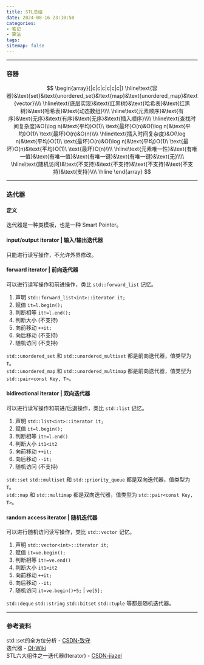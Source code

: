 ```yaml
---
title: STL总结
date: 2024-08-16 23:10:58
categories: 
- 笔记
- 算法
tags: 
sitemap: false
---
```


---
### 容器
$$
\begin{array}{|c|c|c|c|c|c|}
\hline\text{容器}&\text{set}&\text{unordered_set}&\text{map}&\text{unordered_map}&\text{vector}\\\\
\hline\text{底层实现}&\text{红黑树}&\text{哈希表}&\text{红黑树}&\text{哈希表}&\text{动态数组}\\\\
\hline\text{元素顺序}&\text{有序}&\text{无序}&\text{有序}&\text{无序}&\text{插入顺序}\\\\
\hline\text{查找时间复杂度}&O(\log n)&\text{平均}O(1)\ \text{最坏}O(n)&O(\log n)&\text{平均}O(1)\ \text{最坏}O(n)&O(n)\\\\
\hline\text{插入时间复杂度}&O(\log n)&\text{平均}O(1)\ \text{最坏}O(n)&O(\log n)&\text{平均}O(1)\ \text{最坏}O(n)&\text{平均}O(1)\ \text{最坏}O(n)\\\\
\hline\text{元素唯一性}&\text{有唯一值}&\text{有唯一值}&\text{有唯一键}&\text{有唯一键}&\text{无}\\\\
\hline\text{随机访问}&\text{不支持}&\text{不支持}&\text{不支持}&\text{不支持}&\text{支持}\\\\
\hline
\end{array}
$$

---
### 迭代器
#### 定义
迭代器是一种类模板，也是一种 Smart Pointer。
#### input/output iterator | 输入/输出迭代器
只能进行读写操作，不允许外界修改。
#### forward iterator | 前向迭代器
可以进行读写操作和前进操作，类比 `std::forward_list` 记忆。

1. 声明 `std::forward_list<int>::iterator it;`
2. 赋值 `it=l.begin();`
3. 判断相等 `it!=l.end();`
4. 判断大小 (不支持)
5. 向前移动 `++it;`
6. 向后移动 (不支持)
7. 随机访问 (不支持)

`std::unordered_set` 和 `std::unordered_multiset` 都是前向迭代器，值类型为 `T`。  
`std::unordered_map` 和 `std::unordered_multimap` 都是前向迭代器，值类型为 `std::pair<const Key, T>`。
#### bidirectional iterator | 双向迭代器
可以进行读写操作和前进/后退操作，类比 `std::list` 记忆。

1. 声明 `std::list<int>::iterator it;`
2. 赋值 `it=l.begin();`
3. 判断相等 `it!=l.end()`
4. 判断大小 `it1<it2`
5. 向前移动 `++it;`
6. 向后移动 `--it;`
7. 随机访问 (不支持)

`std::set` `std::multiset` 和 `std::priority_queue` 都是双向迭代器，值类型为 `T`。  
`std::map` 和 `std::multimap` 都是双向迭代器，值类型为 `std::pair<const Key, T>`。
#### random access iterator | 随机迭代器
可以进行随机访问读写操作，类比 `std::vector` 记忆。

1. 声明 `std::vector<int>::iterator it;`
2. 赋值 `it=ve.begin();`
3. 判断相等 `it!=ve.end()`
4. 判断大小 `it1<it2`
5. 向前移动 `++it;`
6. 向后移动 `--it;`
7. 随机访问 `it=ve.begin()+5;` | `ve[5];`

`std::deque` `std::string` `std::bitset` `std::tuple` 等都是随机迭代器。

---
### 参考资料
std::set的全方位分析 - [CSDN-致守](https://blog.csdn.net/tjcwt2011/article/details/137609392)  
迭代器 - [OI-Wiki](https://oi-wiki.org/lang/csl/iterator/)  
STL六大组件之一迭代器(Iterator) - [CSDN-jiazel](https://blog.csdn.net/qq_57198230/article/details/132571158)
